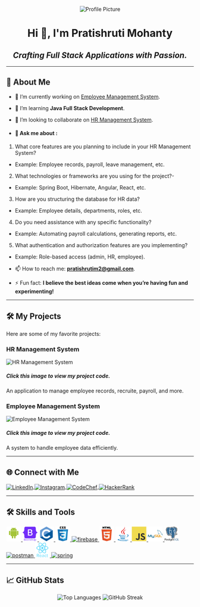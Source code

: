 <p align="center">
  <img src="https://img.freepik.com/free-vector/young-girl-anime-character-poster_603843-2522.jpg" alt="Profile Picture" width="200" />
  <h1 align="center">Hi 👋, I'm Pratishruti Mohanty</h1>
 <i><strong><h2 align="center">Crafting Full Stack Applications with Passion.</h2></strong></i>
</p>

---

## 🚀 About Me  
- 🔭 I’m currently working on [Employee Management System](https://github.com/Shubha81149/hrmanagement/tree/kuku).  
- 🌱 I’m learning **Java Full Stack Development**.  
- 👯 I’m looking to collaborate on [HR Management System](https://github.com/Shubha81149/hrmanagement/tree/kuku).
   
- <h4>💬 Ask me about :</h4>
1. What core features are you planning to include in your HR Management System?
-  Example: Employee records, payroll, leave management, etc.
2. What technologies or frameworks are you using for the project?-
-  Example: Spring Boot, Hibernate, Angular, React, etc.
3. How are you structuring the database for HR data?
-  Example: Employee details, departments, roles, etc.
4. Do you need assistance with any specific functionality?
-  Example: Automating payroll calculations, generating reports, etc.
5. What authentication and authorization features are you implementing?
-  Example: Role-based access (admin, HR, employee).
   
- 📫 How to reach me: **pratishrutim2@gmail.com**.
  
- ⚡ Fun fact: **I believe the best ideas come when you’re having fun and experimenting!**

---

## 🛠️ My Projects  
Here are some of my favorite projects:  

### HR Management System  
<img src="https://i0.wp.com/www.sutisoft.com/blog/wp-content/uploads/2015/04/HR-Management-Systems-scaled.jpeg?fit=2560%2C1440&ssl=1" alt="HR Management System" width="150"/>
<a href="https://github.com/Shubha81149/hrmanagement/tree/kuku"></a> 
<h5>Click this image to view my project code.</h5>

An application to manage employee records, recruite, payroll, and more. 

### Employee Management System  
<img src="https://www.slideteam.net/media/catalog/product/cache/1280x720/e/m/employee_management_system_powerpoint_ppt_template_bundles_slide01.jpg" alt="Employee Management System" width="150"/>  
<a href="https://github.com/Shubha81149/hrmanagement/tree/kuku"></a>
<h5>Click this image to view my project code.</h5>

A system to handle employee data efficiently. 

---

## 🌐 Connect with Me  
<p align="left">
  <a href="https://www.linkedin.com/in/pratishruti-mohanty-8a3704240?utm_source=share&utm_campaign=share_via&utm_content=profile&utm_medium=android_app" target="blank">
    <img align="center" src="https://raw.githubusercontent.com/rahuldkjain/github-profile-readme-generator/master/src/images/icons/Social/linked-in-alt.svg" alt="LinkedIn" height="30" width="40" />
  </a>
  <a href="https://instagram.com/orchid.lyra_2673" target="blank">
    <img align="center" src="https://raw.githubusercontent.com/rahuldkjain/github-profile-readme-generator/master/src/images/icons/Social/instagram.svg" alt="Instagram" height="30" width="40" />
  </a>
  <a href="https://www.codechef.com/users/pratishrutim2" target="blank">
    <img align="center" src="https://cdn.jsdelivr.net/npm/simple-icons@3.1.0/icons/codechef.svg" alt="CodeChef" height="30" width="40" />
  </a>
  <a href="https://www.hackerrank.com/profile/pratishrutim2" target="blank">
    <img align="center" src="https://raw.githubusercontent.com/rahuldkjain/github-profile-readme-generator/master/src/images/icons/Social/hackerrank.svg" alt="HackerRank" height="30" width="40" />
  </a>
</p>

---

## 🛠️ Skills and Tools  
<p align="left"> <a href="https://developer.android.com" target="_blank" rel="noreferrer"> <img src="https://raw.githubusercontent.com/devicons/devicon/master/icons/android/android-original-wordmark.svg" alt="android" width="40" height="40"/> </a> <a href="https://getbootstrap.com" target="_blank" rel="noreferrer"> <img src="https://raw.githubusercontent.com/devicons/devicon/master/icons/bootstrap/bootstrap-plain-wordmark.svg" alt="bootstrap" width="40" height="40"/> </a> <a href="https://www.cprogramming.com/" target="_blank" rel="noreferrer"> <img src="https://raw.githubusercontent.com/devicons/devicon/master/icons/c/c-original.svg" alt="c" width="40" height="40"/> </a> <a href="https://www.w3schools.com/css/" target="_blank" rel="noreferrer"> <img src="https://raw.githubusercontent.com/devicons/devicon/master/icons/css3/css3-original-wordmark.svg" alt="css3" width="40" height="40"/> </a> <a href="https://firebase.google.com/" target="_blank" rel="noreferrer"> <img src="https://www.vectorlogo.zone/logos/firebase/firebase-icon.svg" alt="firebase" width="40" height="40"/> </a> <a href="https://www.w3.org/html/" target="_blank" rel="noreferrer"> <img src="https://raw.githubusercontent.com/devicons/devicon/master/icons/html5/html5-original-wordmark.svg" alt="html5" width="40" height="40"/> </a> <a href="https://www.java.com" target="_blank" rel="noreferrer"> <img src="https://raw.githubusercontent.com/devicons/devicon/master/icons/java/java-original.svg" alt="java" width="40" height="40"/> </a> <a href="https://developer.mozilla.org/en-US/docs/Web/JavaScript" target="_blank" rel="noreferrer"> <img src="https://raw.githubusercontent.com/devicons/devicon/master/icons/javascript/javascript-original.svg" alt="javascript" width="40" height="40"/> </a> <a href="https://www.mysql.com/" target="_blank" rel="noreferrer"> <img src="https://raw.githubusercontent.com/devicons/devicon/master/icons/mysql/mysql-original-wordmark.svg" alt="mysql" width="40" height="40"/> </a> <a href="https://www.postgresql.org" target="_blank" rel="noreferrer"> <img src="https://raw.githubusercontent.com/devicons/devicon/master/icons/postgresql/postgresql-original-wordmark.svg" alt="postgresql" width="40" height="40"/> </a> <a href="https://postman.com" target="_blank" rel="noreferrer"> <img src="https://www.vectorlogo.zone/logos/getpostman/getpostman-icon.svg" alt="postman" width="40" height="40"/> </a> <a href="https://reactjs.org/" target="_blank" rel="noreferrer"> <img src="https://raw.githubusercontent.com/devicons/devicon/master/icons/react/react-original-wordmark.svg" alt="react" width="40" height="40"/> </a> <a href="https://spring.io/" target="_blank" rel="noreferrer"> <img src="https://www.vectorlogo.zone/logos/springio/springio-icon.svg" alt="spring" width="40" height="40"/> </a> </p>

---

## 📈 GitHub Stats  
<p align="center">
  <img src="https://github-readme-stats.vercel.app/api/top-langs?username=prati2673&show_icons=true&locale=en&layout=compact" alt="Top Languages" />
  <img src="https://github-readme-streak-stats.herokuapp.com/?user=prati2673&" alt="GitHub Streak" />
</p>

